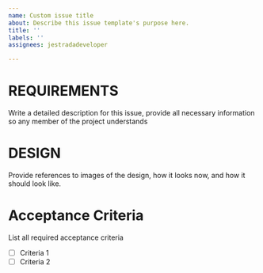 ```yaml
---
name: Custom issue title
about: Describe this issue template's purpose here.
title: ''
labels: ''
assignees: jestradadeveloper

---
```


# REQUIREMENTS
Write a detailed description for this issue, provide all necessary information so any member of the project understands

# DESIGN
Provide references to images of the design, how it looks now, and how it should look like.

# Acceptance Criteria
List all required acceptance criteria
- [ ] Criteria 1
- [ ] Criteria 2
